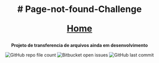 

<h1 align="center"> # Page-not-found-Challenge

<a href="https://licashsg.github.io/Page-not-found-Challenge/">Home</a> </h1>

<p align="center" > <strong>Projeto de transferencia de arquivos ainda em desenvolvimento</strong></p>

<div align="center">

<img alt="GitHub repo file count" src="https://img.shields.io/github/directory-file-count/LicasHSG/ProgEnviAr?color=a">
<img alt="Bitbucket open issues" src="https://img.shields.io/bitbucket/issues/LicasHSG/ProgEnviAr?style=plastic">
<img alt="GitHub last commit" src="https://img.shields.io/github/last-commit/LicasHSG/ProgEnviAr?style=plastic">
  
</div>